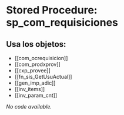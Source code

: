 # Stored Procedure: sp_com_requisiciones

## Usa los objetos:
- [[com_ocrequisicion]]
- [[com_prodxprov]]
- [[cxp_provee]]
- [[fn_sis_GetUsuActual]]
- [[gen_imp_adic]]
- [[inv_items]]
- [[inv_param_cnt]]

*No code available.*
